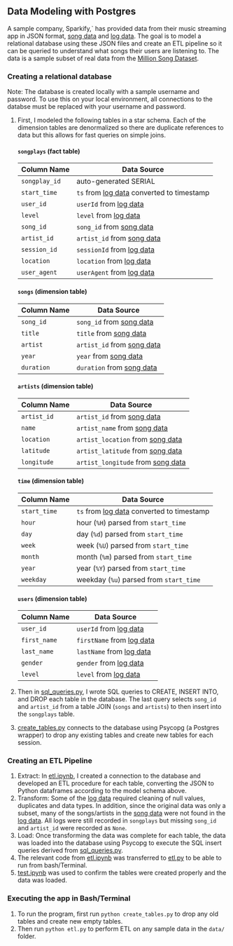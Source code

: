 ## Data Modeling with Postgres

A sample company, Sparkify,` has provided data from their music streaming app in JSON format, [song data](data/song_data/) and [log data](data/log_data/). The goal is to model a relational database using these JSON files and create an ETL pipeline so it can be queried to understand what songs their users are listening to. The data is a sample subset of real data from the [Million Song Dataset](https://labrosa.ee.columbia.edu/millionsong/).

### Creating a relational database

Note: The database is created locally with a sample username and password. To use this on your local environment, all connections to the databse must be replaced with your username and password.

1. First, I modeled the following tables in a star schema. Each of the dimension tables are denormalized so there are duplicate references to data but this allows for fast queries on simple joins.

   #### `songplays` (fact table)
   | Column Name | Data Source |
   | ----------- | ----------- |
   | `songplay_id` | auto-generated SERIAL | 
   | `start_time` | `ts` from [log data](data/log_data/) converted to timestamp |
   | `user_id` | `userId` from [log data](data/log_data/) |
   | `level` | `level` from [log data](data/log_data/) |
   | `song_id` | `song_id` from [song data](data/song_data/) |
   | `artist_id` | `artist_id` from [song data](data/song_data/) |
   | `session_id` | `sessionId` from [log data](data/log_data/) |
   | `location` | `location` from [log data](data/log_data/) |
   | `user_agent` | `userAgent` from [log data](data/log_data/) |

   #### `songs` (dimension table)
   | Column Name | Data Source |
   | ----------- | ----------- |
   | `song_id` | `song_id` from [song data](data/song_data/) |
   | `title` | `title` from [song data](data/song_data/) |
   | `artist` | `artist_id` from [song data](data/song_data/) |
   | `year` | `year` from [song data](data/song_data/) |
   | `duration` | `duration` from [song data](data/song_data/) |

   #### `artists` (dimension table)
   | Column Name | Data Source |
   | ----------- | ----------- |
   | `artist_id` | `artist_id` from [song data](data/song_data/) |
   | `name` | `artist_name` from [song data](data/song_data/) |
   | `location` | `artist_location` from [song data](data/song_data/) |
   | `latitude` | `artist_latitude` from [song data](data/song_data/) |
   | `longitude` | `artist_longitude` from [song data](data/song_data/) |

   #### `time` (dimension table)
   | Column Name | Data Source |
   | ----------- | ----------- |
   | `start_time` | `ts` from [log data](data/log_data/) converted to timestamp |
   | `hour` | hour (`%H`) parsed from `start_time` |
   | `day` | day (`%d`) parsed from `start_time` |
   | `week` | week (`%U`) parsed from `start_time` |
   | `month` | month (`%m`) parsed from `start_time` |
   | `year` | year (`%Y`) parsed from `start_time` |
   | `weekday` | weekday (`%u`) parsed from `start_time` |
   
   #### `users` (dimension table)
   | Column Name | Data Source |
   | ----------- | ----------- |
   | `user_id` | `userId` from [log data](data/log_data/) |
   | `first_name ` | `firstName` from [log data](data/log_data/) |
   | `last_name` | `lastName` from [log data](data/log_data/) |
   | `gender ` | `gender` from [log data](data/log_data/) |
   | `level ` | `level` from [log data](data/log_data/) |

2. Then in [sql_queries.py](sql_queries.py), I wrote SQL queries to CREATE, INSERT INTO, and DROP each table in the database. The last query selects `song_id` and `artist_id` from a table JOIN (`songs` and `artists`) to then insert into the `songplays` table. 

3. [create_tables.py](create_tables.py) connects to the database using Psycopg (a Postgres wrapper) to drop any existing tables and create new tables for each session.  

### Creating an ETL Pipeline

1. Extract: In [etl.ipynb](etl.ipynb), I created a connection to the database and developed an ETL procedure for each table, converting the JSON to Python dataframes according to the model schema above. 
2. Transform: Some of the [log data](data/log_data/) required cleaning of null values, duplicates and data types. In addition, since the original data was only a subset, many of the songs/artists in the [song data](data/song_data/) were not found in the [log data](data/log_data/). All logs were still recorded in `songplays` but missing `song_id` and `artist_id` were recorded as `None`.
3. Load: Once transforming the data was complete for each table, the data was loaded into the database using Psycopg to execute the SQL insert queries derived from [sql_queries.py](sql_queries.py).
4. The relevant code from [etl.ipynb](etl.ipynb) was transferred to [etl.py](etl.py) to be able to run from bash/Terminal.
5. [test.ipynb](test.ipynb) was used to confirm the tables were created properly and the data was loaded.

### Executing the app in Bash/Terminal
1. To run the program, first run `python create_tables.py` to drop any old tables and create new empty tables.
2. Then run `python etl.py` to perform ETL on any sample data in the `data/` folder.